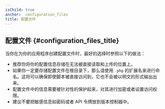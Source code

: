 ```yaml
---
isChild: true
anchor:  configuration_files
title: 配置文件
---
```


## 配置文件 {#configuration_files_title}

当你在为你的应用程序创建配置文件时，最好的选择时参照以下的做法：

- 推荐你将你的配置信息存储在无法被直接读取和上传的位置上。
- 如果你一定要存储配置文件在根目录下，那么请使用 `.php` 的扩展名来进行命名。这将可以确保即使脚本被直接访问到，它也不会被以明文的形式输出出来。
- 配置文件中的信息需要被针对性的保护起来，对其进行加密或者设置访问权限。
- 建议不要把敏感信息如密码或者 API 令牌放到版本控制器中。